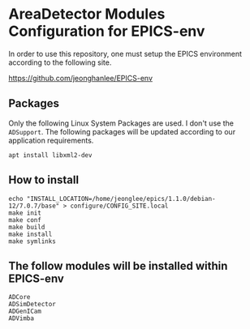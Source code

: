 # AreaDetector Modules Configuration for EPICS-env

In order to use this repository, one must setup the EPICS environment according to the following site.

https://github.com/jeonghanlee/EPICS-env

## Packages

Only the following Linux System Packages are used. I don't use the `ADSupport`.
The following packages will be updated according to our application requirements.

```
apt install libxml2-dev
```


## How to install

```
echo "INSTALL_LOCATION=/home/jeonglee/epics/1.1.0/debian-12/7.0.7/base" > configure/CONFIG_SITE.local
make init
make conf
make build
make install
make symlinks
```

## The follow modules will be installed within EPICS-env

```
ADCore
ADSimDetector
ADGenICam
ADVimba
```
